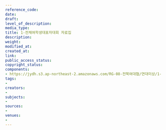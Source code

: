 ```yaml
---
reference_code: 
date: 
draft: 
level_of_description: 
media_type: 
title: 1-전체여학생대표자대회 자료집
description: 
weight: 
modified_at: 
created_at: 
link: 
public_access_status: 
copyright_status: 
components:
- https://jydh.s3.ap-northeast-2.amazonaws.com/RG-08-전북여대협/연대미상/1-전체여학생대표자대회+자료집.pdf
tags:
- 
creators:
- 
subjects:
- 
sources:
- 
venues:
- 
---
```


